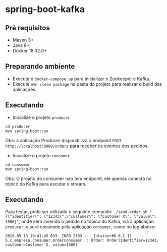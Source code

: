 # spring-boot-kafka

## Pré requisitos

- Maven 3+
- Java 8+
- Docker 18.02.0+ 

## Preparando ambiente

- Execute o `docker-compose up` para inicializar o Zookeeper e Kafka.
- Execute `mvn clean package` na pasta do projeto para realizar o build das aplicações.

## Executando 

- Inicialize o projeto `producer`
````
cd producer
mvn spring-boot:run
````

Obs: a aplicação Producer disponibiliza o endpoint `POST http://localhost:8080/orders` para receber os eventos dos pedidos.


-  Inicialize o projeto `consumer`
````
cd consumer
mvn spring-boot:run
````
Obs: O projeto do consumer não tem endpoint, ele apenas conecta no tópico do Kafka para escutar o stream.


## Executando 


Para testar, pode ser utilizado o seguinte comando: `./send-order.sh "{\"identifier\": \"12343\",\"customer\": \"Customer X\", \"value\": 1500}"`, onde será inserido o pedido no tópico do Kafka, via a aplicação `producer`, e será cosumido pela aplicação `consumer`, como no log abaixo:
````
2019-05-13 19:41:45.033  INFO 2103 --- [ntainer#0-0-C-1] b.c.empresa.consumer.OrderConsumer  : Order: Order(identifier=12343, customer=Customer X, value=1500)
````

